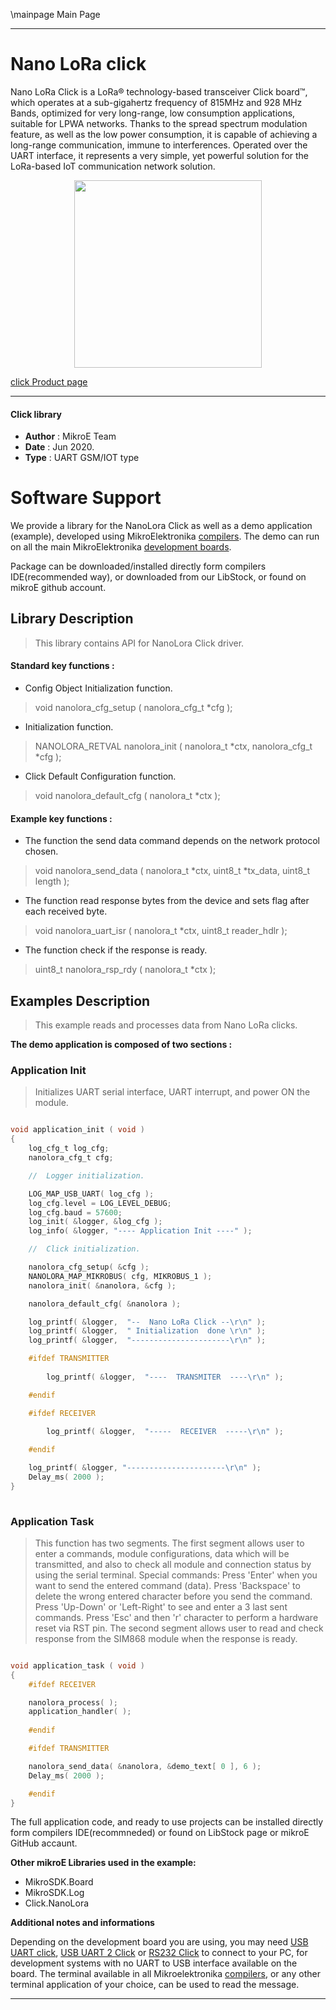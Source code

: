\mainpage Main Page
 
---
# Nano LoRa click

Nano LoRa Click is a LoRa® technology-based transceiver Click board™, which operates at a sub-gigahertz frequency of 815MHz and 928 MHz Bands, optimized for very long-range, low consumption applications, suitable for LPWA networks. Thanks to the spread spectrum modulation feature, as well as the low power consumption, it is capable of achieving a long-range communication, immune to interferences. Operated over the UART interface, it represents a very simple, yet powerful solution for the LoRa-based IoT communication network solution.

<p align="center">
  <img src="@{CLICK_IMAGE_LINK}" height=300px>
</p>

[click Product page](https://www.mikroe.com/nano-lora-click)

---


#### Click library 

- **Author**        : MikroE Team
- **Date**          : Jun 2020.
- **Type**          : UART GSM/IOT type


# Software Support

We provide a library for the NanoLora Click 
as well as a demo application (example), developed using MikroElektronika 
[compilers](http://shop.mikroe.com/compilers). 
The demo can run on all the main MikroElektronika [development boards](http://shop.mikroe.com/development-boards).

Package can be downloaded/installed directly form compilers IDE(recommended way), or downloaded from our LibStock, or found on mikroE github account. 

## Library Description

> This library contains API for NanoLora Click driver.

#### Standard key functions :

- Config Object Initialization function.
> void nanolora_cfg_setup ( nanolora_cfg_t *cfg ); 
 
- Initialization function.
> NANOLORA_RETVAL nanolora_init ( nanolora_t *ctx, nanolora_cfg_t *cfg );

- Click Default Configuration function.
> void nanolora_default_cfg ( nanolora_t *ctx );


#### Example key functions :

- The function the send data command depends on the network protocol chosen.
> void nanolora_send_data ( nanolora_t *ctx, uint8_t *tx_data, uint8_t length );
 
- The function read response bytes from the device and sets flag after each received byte.
> void nanolora_uart_isr ( nanolora_t *ctx, uint8_t reader_hdlr );

- The function check if the response is ready.
> uint8_t nanolora_rsp_rdy ( nanolora_t *ctx );

## Examples Description

> This example reads and processes data from Nano LoRa clicks. 

**The demo application is composed of two sections :**

### Application Init 

> Initializes UART serial interface, UART interrupt, and power ON the module.

```c

void application_init ( void )
{
    log_cfg_t log_cfg;
    nanolora_cfg_t cfg;

    //  Logger initialization.

    LOG_MAP_USB_UART( log_cfg );
    log_cfg.level = LOG_LEVEL_DEBUG;
    log_cfg.baud = 57600;
    log_init( &logger, &log_cfg );
    log_info( &logger, "---- Application Init ----" );

    //  Click initialization.

    nanolora_cfg_setup( &cfg );
    NANOLORA_MAP_MIKROBUS( cfg, MIKROBUS_1 );
    nanolora_init( &nanolora, &cfg );

    nanolora_default_cfg( &nanolora );

    log_printf( &logger,  "--  Nano LoRa Click --\r\n" );
    log_printf( &logger,  " Initialization  done \r\n" );
    log_printf( &logger,  "----------------------\r\n" );

    #ifdef TRANSMITTER
    
        log_printf( &logger,  "----  TRANSMITER  ----\r\n" );

    #endif

    #ifdef RECEIVER
    
        log_printf( &logger,  "-----  RECEIVER  -----\r\n" );

    #endif

    log_printf( &logger, "----------------------\r\n" ); 
    Delay_ms( 2000 );
}
  
```

### Application Task

> This function has two segments.
> The first segment allows user to enter a commands, module configurations,
> data which will be transmitted, and also to check all module and connection
> status by using the serial terminal.
> Special commands:
> Press 'Enter' when you want to send the entered command (data).
> Press 'Backspace' to delete the wrong entered character before you send the
> command.
> Press 'Up-Down' or 'Left-Right' to see and enter a 3 last sent commands.
> Press 'Esc' and then 'r' character to perform a hardware reset via RST pin.
> The second segment allows user to read and check response from the SIM868
> module when the response is ready. 

```c

void application_task ( void )
{    
    #ifdef RECEIVER

    nanolora_process( );
    application_handler( );
        
    #endif

    #ifdef TRANSMITTER

    nanolora_send_data( &nanolora, &demo_text[ 0 ], 6 );
    Delay_ms( 2000 );

    #endif
}

```

The full application code, and ready to use projects can be  installed directly form compilers IDE(recommneded) or found on LibStock page or mikroE GitHub accaunt.

**Other mikroE Libraries used in the example:** 

- MikroSDK.Board
- MikroSDK.Log
- Click.NanoLora

**Additional notes and informations**

Depending on the development board you are using, you may need 
[USB UART click](http://shop.mikroe.com/usb-uart-click), 
[USB UART 2 Click](http://shop.mikroe.com/usb-uart-2-click) or 
[RS232 Click](http://shop.mikroe.com/rs232-click) to connect to your PC, for 
development systems with no UART to USB interface available on the board. The 
terminal available in all Mikroelektronika 
[compilers](http://shop.mikroe.com/compilers), or any other terminal application 
of your choice, can be used to read the message.



---

